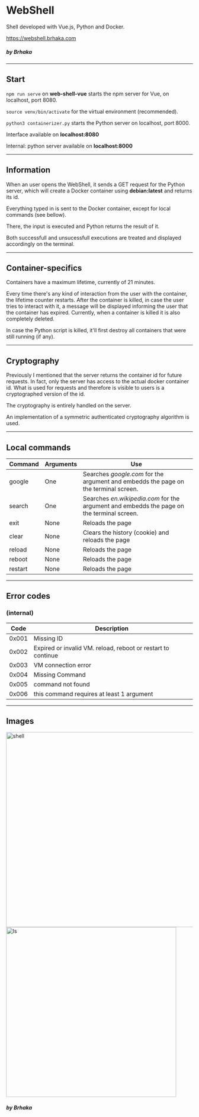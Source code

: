 # WebShell
Shell developed with Vue.js, Python and Docker.

https://webshell.brhaka.com

##### by Brhaka

---

## Start
`npm run serve` on **web-shell-vue** starts the npm server for Vue, on localhost, port 8080.

`source venv/bin/activate` for the virtual environment (recommended).

`python3 containerizer.py` starts the Python server on localhost, port 8000.

Interface available on **localhost:8080**

Internal: python server available on **localhost:8000**

---

## Information
When an user opens the WebShell, it sends a GET request for the Python server, which will create a Docker container using **debian:latest** and returns its id.

Everything typed in is sent to the Docker container, except for local commands (see bellow).

There, the input is executed and Python returns the result of it.

Both successfull and unsucessfull executions are treated and displayed accordingly on the terminal.

---

## Container-specifics
Containers have a maximum lifetime, currently of 21 minutes.

Every time there's any kind of interaction from the user with the container, the lifetime counter restarts. After the container is killed, in case the user tries to interact with it, a message will be displayed informing the user that the container has expired. Currently, when a container is killed it is also completely deleted.

In case the Python script is killed, it'll first destroy all containers that were still running (if any).

---

## Cryptography
Previously I mentioned that the server returns the container id for future requests. In fact, only the server has access to the actual docker container id. What is used for requests and therefore is visible to users is a cryptographed version of the id.

The cryptography is entirely handled on the server.

An implementation of a symmetric authenticated cryptography algorithm is used.

---

## Local commands
| Command | Arguments | Use |
| - | - | - |
| google | One | Searches *google.com* for the argument and embedds the page on the terminal screen. |
| search | One | Searches *en.wikipedia.com* for the argument and embedds the page on the terminal screen. |
| exit | None | Reloads the page |
| clear | None | Clears the history (cookie) and reloads the page |
| reload | None | Reloads the page |
| reboot | None | Reloads the page |
| restart | None | Reloads the page |

---

## Error codes
### (internal)
| Code | Description |
| - | - |
| 0x001 | Missing ID |
| 0x002 | Expired or invalid VM. reload, reboot or restart to continue |
| 0x003 | VM connection error |
| 0x004 | Missing Command |
| 0x005 | command not found |
| 0x006 | this command requires at least 1 argument |

---

## Images
<img width="527" alt="shell" src="https://user-images.githubusercontent.com/32342284/157497969-83b7278f-57dc-44ef-a0e3-306e1b4a0350.png">
<img width="459" alt="ls" src="https://user-images.githubusercontent.com/32342284/157498092-d5b5afd8-d388-4cf8-ad20-855ee7cff1a0.png">

##### by Brhaka
